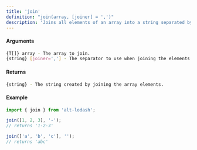 ```yaml
---
title: 'join'
definition: "join(array, [joiner] = ',')"
description: 'Joins all elements of an array into a string separated by the specified separator.'
---
```


#### Arguments

```bash
{T[]} array - The array to join.
{string} [joiner=','] - The separator to use when joining the elements.
```

#### Returns

```bash
{string} - The string created by joining the array elements.
```

#### Example

```ts
import { join } from 'alt-lodash';

join([1, 2, 3], '-');
// returns '1-2-3'

join(['a', 'b', 'c'], '');
// returns 'abc'
```
